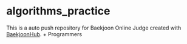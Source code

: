 # algorithms_practice

This is a auto push repository for Baekjoon Online Judge created with [BaekjoonHub](https://github.com/BaekjoonHub/BaekjoonHub). + Programmers
